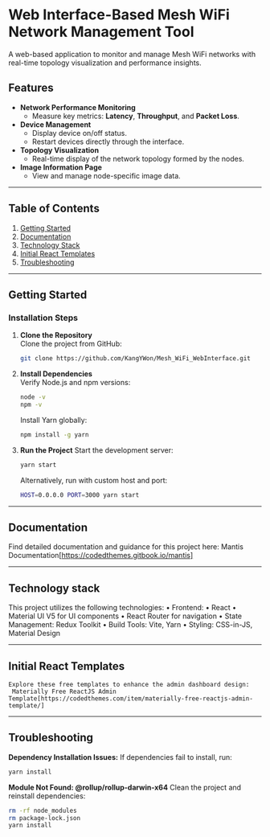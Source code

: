 # **Web Interface-Based Mesh WiFi Network Management Tool**

A web-based application to monitor and manage Mesh WiFi networks with real-time topology visualization and performance insights.

## **Features**

- **Network Performance Monitoring**
  - Measure key metrics: **Latency**, **Throughput**, and **Packet Loss**.
- **Device Management**
  - Display device on/off status.
  - Restart devices directly through the interface.
- **Topology Visualization**
  - Real-time display of the network topology formed by the nodes.
- **Image Information Page**
  - View and manage node-specific image data.

---

## **Table of Contents**

1. [Getting Started](#getting-started)
2. [Documentation](#documentation)
3. [Technology Stack](#technology-stack)
4. [Initial React Templates](#initial-react-templates)
5. [Troubleshooting](#troubleshooting)

---

## **Getting Started**

### **Installation Steps**

1. **Clone the Repository**  
   Clone the project from GitHub:

   ```bash
   git clone https://github.com/KangYWon/Mesh_WiFi_WebInterface.git
   ```

2. **Install Dependencies**  
   Verify Node.js and npm versions:
   ```bash
   node -v
   npm -v
   ```
   Install Yarn globally:
   ```bash
   npm install -g yarn
   ```
3. **Run the Project**
   Start the development server:
   ```bash
   yarn start
   ```
   Alternatively, run with custom host and port:
   ```bash
   HOST=0.0.0.0 PORT=3000 yarn start
   ```

---

## **Documentation**

Find detailed documentation and guidance for this project here:
Mantis Documentation[https://codedthemes.gitbook.io/mantis]

---

## **Technology stack**

This project utilizes the following technologies:
• Frontend:
• React
• Material UI V5 for UI components
• React Router for navigation
• State Management: Redux Toolkit
• Build Tools: Vite, Yarn
• Styling: CSS-in-JS, Material Design

---

## **Initial React Templates**

    Explore these free templates to enhance the admin dashboard design:
     Materially Free ReactJS Admin Template[https://codedthemes.com/item/materially-free-reactjs-admin-template/]

---

## **Troubleshooting**

**Dependency Installation Issues:**
If dependencies fail to install, run:

```bash
yarn install
```

**Module Not Found: @rollup/rollup-darwin-x64**
Clean the project and reinstall dependencies:

```bash
rm -rf node_modules
rm package-lock.json
yarn install
```
